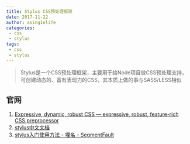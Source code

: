 ```yaml
---
title: Stylus CSS预处理框架
date: 2017-11-22
author: asing1elife
categories:
 - css
 - stylus
tags:
 - css
 - stylus
---
```

> Stylus是一个CSS预处理框架，主要用于给Node项目做CSS预处理支持，可创建动态的、富有表现力的CSS，其本质上做的事与SASS/LESS相似  

## 官网
1. [Expressive, dynamic, robust CSS — expressive, robust, feature-rich CSS preprocessor](http://stylus-lang.com)
2. [stylus中文文档](http://www.zhangxinxu.com/jq/stylus/)
3. [stylus入门使用方法 - 埋名 - SegmentFault](https://segmentfault.com/a/1190000002712872)